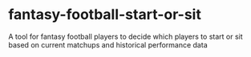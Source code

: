 # fantasy-football-start-or-sit
A tool for fantasy football players to decide which players to start or sit based on current matchups and historical performance data
